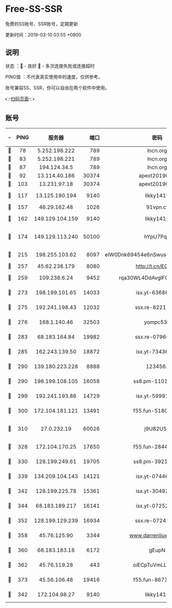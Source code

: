 # Free-SS-SSR

免费的SS账号、SSR账号，定期更新

更新时间：2019-03-10 03:55 +0800

## 说明

状态     ：🙂 - 良好 🙁 - 多次连接失败或连接超时

PING值   ：不代表真实使用中的速度，仅供参考。

账号兼容SS、SSR，你可以自由在两个软件中使用。

👉[扫码页面](https://liesauer.github.io/Free-SS-SSR/)👈

## 账号

|-|PING|服务器|端口|密码|加密方式|区域|
|:----:|:----:|:-----:|-----:|:----:|:----:|:----:|
|🙂|78|5.252.198.222|789|lncn.org|rc4|JP|
|🙂|83|5.252.198.221|789|lncn.org|rc4|JP|
|🙂|87|194.124.34.5|789|lncn.org|rc4|JP|
|🙂|92|13.114.40.186|30374|apext2019006|chacha20|JP|
|🙂|103|13.231.97.18|30374|apext2019006|chacha20|JP|
|🙂|117|13.125.190.194|9140|likky1415|aes-256-cfb|KR|
|🙂|157|46.29.162.48|1026|91vpn.cf|rc4-md5|RU|
|🙂|162|149.129.104.159|9140|likky1415|aes-256-cfb|HK|
|🙂|174|149.129.113.240|50100|hYpU7PqP|chacha20-ietf-poly1305|CN|
|🙂|215|198.255.103.62|8097|eIW0Dnk69454e6nSwuspv9DmS201tQ0D|aes-256-cfb|US|
|🙂|257|45.62.238.179|8080|http://t.cn/EGJIyrl|rc4-md5|CA|
|🙂|259|109.238.6.24|9452|rqa30WL4DdAvgIFG6Fs3znzTa|aes-256-cfb|FR|
|🙂|273|198.199.101.65|14033|isx.yt-63688704|aes-256-cfb|US|
|🙂|275|192.241.198.43|12032|ssx.re-82217458|aes-256-cfb|US|
|🙂|276|168.1.140.46|32503|yompc535|aes-256-cfb|AU|
|🙂|283|68.183.164.84|19982|ssx.re-07966626|aes-256-cfb|US|
|🙂|285|162.243.139.50|18872|isx.yt-73436373|aes-256-cfb|US|
|🙂|290|139.180.223.228|8888|123456..|aes-256-cfb|JP|
|🙂|290|198.199.108.105|16058|ss8.pm-11016840|aes-256-cfb|US|
|🙂|299|192.241.193.86|14729|isx.yt-59991842|aes-256-cfb|US|
|🙂|300|172.104.181.121|13491|f55.fun-51808653|aes-256-cfb|SG|
|🙂|310|27.0.232.19|60026|j9U82U53|xchacha20-ietf-poly1305|HK|
|🙂|328|172.104.170.25|17650|f55.fun-28443549|aes-256-cfb|SG|
|🙂|330|128.199.249.61|19705|ss8.pm-39219845|aes-256-cfb|SG|
|🙂|339|134.209.104.143|14121|isx.yt-07446427|aes-256-cfb|SG|
|🙂|342|128.199.225.78|15361|isx.yt-30492264|aes-256-cfb|SG|
|🙂|344|68.183.189.217|16141|isx.yt-07252342|aes-256-cfb|SG|
|🙂|352|128.199.129.239|16934|ssx.re-07242436|aes-256-cfb|SG|
|🙂|358|45.76.125.90|3344|www.darrenliuwei.com|aes-256-cfb|AU|
|🙂|360|68.183.183.18|6172|gEupN|aes-256-cfb|SG|
|🙂|362|45.76.119.28|443|oiECpTuVmLLxk4Ts|aes-256-cfb|AU|
|🙂|373|45.56.106.48|19416|f55.fun-86730794|aes-256-cfb|US|
|🙂|342|172.104.98.27|9140|likky1415|aes-256-cfb|JP|

